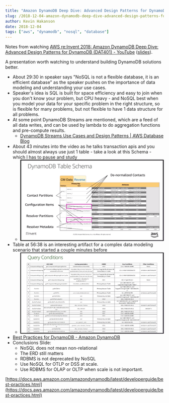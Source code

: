```yaml
---
title: "Amazon DynamoDB Deep Dive: Advanced Design Patterns for DynamoDB (DAT401)"
slug: /2018-12-04-amazon-dynamodb-deep-dive-advanced-design-patterns-for-dynamodb-dat401
author: Kevin Hakanson
date: 2018-12-04
tags: ["aws", "dynamodb", "nosql", "database"]
---
```

Notes from watching [AWS re:Invent 2018: Amazon DynamoDB Deep Dive: Advanced Design Patterns for DynamoDB (DAT401) - YouTube](https://www.youtube.com/watch?v=HaEPXoXVf2k) ([slides](https://www.slideshare.net/AmazonWebServices/amazon-dynamodb-deep-dive-advanced-design-patterns-for-dynamodb-dat401-aws-reinvent-2018pdf)).

A presentation worth watching to understand building DynamoDB solutions better.

* About 29:30 in speaker says "NoSQL is not a flexible database, it is an efficient database" as the speaker pushes on the importance of data modeling and understanding your use cases.
* Speaker's idea is SQL is built for space efficiency and easy to join when you don't know your problem, but CPU heavy - and NoSQL best when you model your data for your specific problem in the right structure, so is flexible for many problems, but not flexible to have 1 data structure for all problems.
* At some point DynamoDB Streams are mentioned, which are a feed of all data writes, and can be used by lambda to do aggregation functions and pre-compute results.
    * [DynamoDB Streams Use Cases and Design Patterns | AWS Database Blog](https://aws.amazon.com/blogs/database/dynamodb-streams-use-cases-and-design-patterns/) 
* About 43 minutes into the video as he talks transaction apis and you should almost always use just 1 table - take a look at this Schema - which I has to pause and study
    * ![](images/pastedImage_2.png)
* Table at 56:38 is an interesting artifact for a complex data modeling scenario that started a couple minutes before
    * ![](images/pastedImage_3.png)
* [Best Practices for DynamoDB - Amazon DynamoDB](https://docs.aws.amazon.com/amazondynamodb/latest/developerguide/best-practices.html)
* Conclusions Slide:
    * NoSQL does not mean non-relational
    * The ERD still matters
    * RDBMS is not deprecated by NoSQL
    * Use NoSQL for OTLP or DSS at scale.
    * Use RDBMS for OLAP or OLTP when scale is not important.

[https://docs.aws.amazon.com/amazondynamodb/latest/developerguide/best-practices.html](https://docs.aws.amazon.com/amazondynamodb/latest/developerguide/best-practices.html)